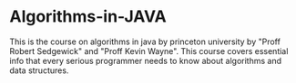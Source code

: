 # Algorithms-in-JAVA
This is the course on algorithms in java by princeton university by "Proff Robert Sedgewick" and "Proff Kevin Wayne". This course covers essential info that every serious programmer needs to know about algorithms and data structures.
